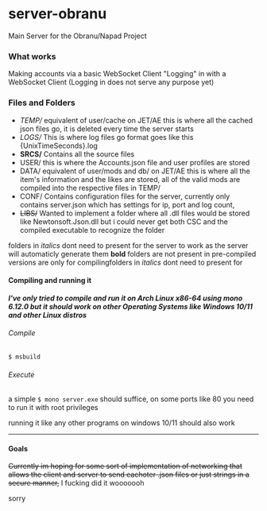 # server-obranu

Main Server for the Obranu/Napad Project

### What works

Making accounts via a basic WebSocket Client
"Logging" in with a WebSocket Client (Logging in does not serve any purpose yet)

### Files and Folders

* *TEMP/* equivalent of user/cache on JET/AE this is where all the cached json files go, it is deleted every time the server starts
* *LOGS/* This is where log files go format goes like this  {UnixTimeSeconds}.log
* **SRCS/**  Contains all the source files
* USER/ this is where the Accounts.json file and user profiles are stored
* DATA/ equivalent of user/mods and db/ on JET/AE this is where all the item's information and the likes are stored, all of the valid mods are compiled into the respective files in TEMP/
* CONF/ Contains configuration files for the server, currently only contains server.json which has settings for ip, port and log count,
* ~~LIBS/~~ Wanted to implement a folder where all .dll files would be stored like Newtonsoft.Json.dll but i could never get both CSC and the compiled executable to recognize the folder

folders in  *italics* dont need to present for the server to work as the server will automaticly generate them
**bold** folders are not present in pre-compiled versions are only for compilingfolders in  *italics* dont need to present for 

#### Compiling and running it

***I've only tried to compile and run it on Arch Linux x86-64 using mono 6.12.0 but it should work on other Operating Systems like Windows 10/11 and other Linux distros***

###### Compile

`$ msbuild`

###### Execute

a simple `$ mono server.exe` should suffice, on some ports like 80 you need to run it with root privileges

running it like any other programs on windows 10/11 should also work

---

#### Goals

~~Currently im hoping for some sort of implementation of networking that allows the client and server to send eachoter .json files or just strings in a secure manner,~~ I fucking did it wooooooh

sorry
